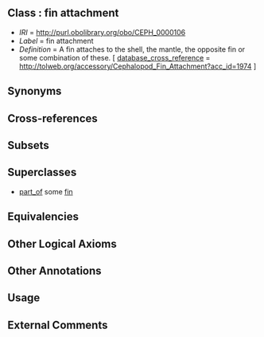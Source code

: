 
## Class : fin attachment

 * *IRI* = http://purl.obolibrary.org/obo/CEPH_0000106
 * *Label* = fin attachment
 * *Definition* = A fin attaches to the shell, the mantle, the opposite fin or some combination of these.  [ [database_cross_reference](../../ef/oboInOwl#hasDbXref.md) = http://tolweb.org/accessory/Cephalopod_Fin_Attachment?acc_id=1974 ]

## Synonyms


## Cross-references


## Subsets


## Superclasses

 * [part_of](../../BFO/50/BFO_0000050.md) some [fin](../../CEPH/12/CEPH_0000112.md)

## Equivalencies


## Other Logical Axioms


## Other Annotations


## Usage


## External Comments

